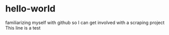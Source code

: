 # hello-world
familiarizing myself with github so I can get involved with a scraping project
This line is a test
